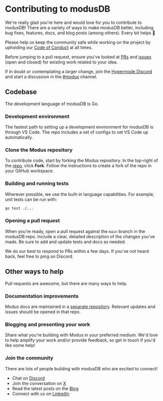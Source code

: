 # Contributing to modusDB

We're really glad you're here and would love for you to contribute to modusDB! There are a variety
of ways to make modusDB better, including bug fixes, features, docs, and blog posts (among others).
Every bit helps 🙏

Please help us keep the community safe while working on the project by upholding our
[Code of Conduct](/CODE_OF_CONDUCT.md) at all times.

Before jumping to a pull request, ensure you've looked at
[PRs](https://github.com/hypermodeinc/modusdb/pulls) and
[issues](https://github.com/hypermodeinc/modusdb/issues) (open and closed) for existing work related
to your idea.

If in doubt or contemplating a larger change, join the
[Hypermode Discord](https://discord.hypermode.com) and start a discussion in the
[#modus](https://discord.com/channels/1267579648657850441/1292948253796466730) channel.

## Codebase

The development language of modusDB is Go.

### Development environment

The fastest path to setting up a development environment for modusDB is through VS Code. The repo
includes a set of configs to set VS Code up automatically.

### Clone the Modus repository

To contribute code, start by forking the Modus repository. In the top-right of the
[repo](https://github.com/hypermodeinc/modusdb), click **Fork**. Follow the instructions to create a
fork of the repo in your GitHub workspace.

### Building and running tests

Wherever possible, we use the built-in language capabilities. For example, unit tests can be run
with:

```bash
go test ./...
```

### Opening a pull request

When you're ready, open a pull request against the `main` branch in the modusDB repo. Include a
clear, detailed description of the changes you've made. Be sure to add and update tests and docs as
needed.

We do our best to respond to PRs within a few days. If you've not heard back, feel free to ping on
Discord.

## Other ways to help

Pull requests are awesome, but there are many ways to help.

### Documentation improvements

Modus docs are maintained in a [separate repository](https://github.com/hypermodeinc/docs). Relevant
updates and issues should be opened in that repo.

### Blogging and presenting your work

Share what you're building with Modus in your preferred medium. We'd love to help amplify your work
and/or provide feedback, so get in touch if you'd like some help!

### Join the community

There are lots of people building with modusDB who are excited to connect!

- Chat on [Discord](https://discord.hypermode.com)
- Join the conversation on [X](https://x.com/hypermodeinc)
- Read the latest posts on the [Blog](https://hypermode.com/blog)
- Connect with us on [LinkedIn](https://linkedin.com/company/hypermode)
